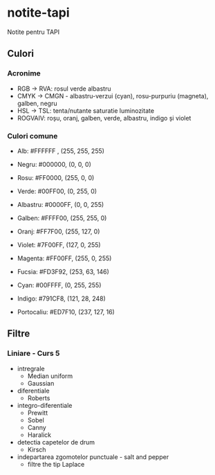 # notite-tapi
Notite pentru TAPI

## Culori 
### Acronime
- RGB -> RVA: rosul verde albastru
- CMYK -> CMGN - albastru-verzui (cyan), rosu-purpuriu (magneta), galben, negru
- HSL -> TSL: tenta/nutante saturatie luminozitate
- ROGVAIV: roșu, oranj, galben, verde, albastru, indigo și violet
### Culori comune
- Alb: #FFFFFF , (255, 255, 255)
- Negru: #000000, (0, 0, 0)

- Rosu: #FF0000, (255, 0, 0)
- Verde: #00FF00, (0, 255, 0)
- Albastru: #0000FF, (0, 0, 255)
- Galben: #FFFF00, (255, 255, 0)
- Oranj: #FF7F00, (255, 127, 0)
- Violet: #7F00FF, 	(127, 0, 255)

- Magenta: #FF00FF, (255, 0, 255)
- Fucsia: #FD3F92, (253, 63, 146)
- Cyan: #00FFFF, (0, 255, 255)

- Indigo: #791CF8, (121, 28, 248)
- Portocaliu: #ED7F10, (237, 127, 16)

## Filtre

### Liniare - Curs 5

- intregrale
	- Median uniform
	- Gaussian
- diferentiale
	- Roberts
- integro-diferentiale
	- Prewitt
	- Sobel
	- Canny
	- Haralick
- detectia capetelor de drum
	- Kirsch
- indepartarea zgomotelor punctuale - salt and pepper
	- filtre the tip Laplace

     


